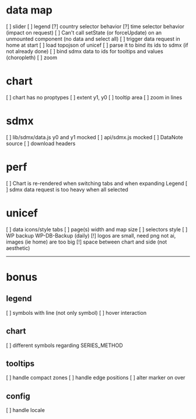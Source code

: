 # data map
[ ] slider
[ ] legend
[?] country selector behavior
[?] time selector behavior (impact on request)
[ ] Can't call setState (or forceUpdate) on an unmounted component (no data and select all)
[ ] trigger data request in home at start
[ ] load topojson of unicef
[ ] parse it to bind its ids to sdmx (if not already done)
[ ] bind sdmx data to ids for tooltips and values (choropleth)
[ ] zoom

# chart
[ ] chart has no proptypes
[ ] extent y1, y0
[ ] tooltip area
[ ] zoom in lines

# sdmx
[ ] lib/sdmx/data.js y0 and y1 mocked
[ ] api/sdmx.js mocked
[ ] DataNote source
[ ] download headers

# perf
[ ] Chart is re-rendered when switching tabs and when expanding Legend
[ ] sdmx data request is too heavy when all selected

# unicef
[ ] data icons/style tabs
[ ] page(s) width and map size
[ ] selectors style
[ ] WP backup WP-DB-Backup (daily)
[!] logos are small, need png not ai, images (ie home) are too big
[!] space between chart and side (not aesthetic)

---

# bonus

## legend
[ ] symbols with line (not only symbol)
[ ] hover interaction

## chart
[ ] different symbols regarding SERIES_METHOD

## tooltips
[ ] handle compact zones
[ ] handle edge positions
[ ] alter marker on over

## config
[ ] handle locale